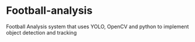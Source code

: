 # Football-analysis
Football Analysis system that uses YOLO, OpenCV and python to implement object detection and tracking
